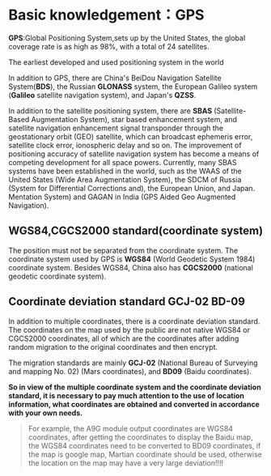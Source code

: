 Basic knowledgement：GPS
===



**GPS**:Global Positioning System,sets up by the United States, the global coverage rate is as high as 98%, with a total of 24 satellites.

The earliest developed and used positioning system in the world

In addition to GPS, there are China's BeiDou Navigation Satellite System(**BDS**), the Russian **GLONASS** system, the European Galileo system (**Galileo** satellite navigation system), and Japan's **QZSS**.

In addition to the satellite positioning system, there are **SBAS** (Satellite-Based Augmentation System), star based enhancement system, and satellite navigation enhancement signal transponder through the geostationary orbit (GEO) satellite, which can broadcast ephemeris error, satellite clock error, ionospheric delay and so on. The improvement of positioning accuracy of satellite navigation system has become a means of competing development for all space powers. Currently, many SBAS systems have been established in the world, such as the WAAS of the United States (Wide Area Augmentation System), the SDCM of Russia (System for Differential Corrections and), the European Union, and Japan. Mentation System) and GAGAN in India (GPS Aided Geo Augmented Navigation).


## WGS84,CGCS2000 standard(coordinate system)

The position must not be separated from the coordinate system. The coordinate system used by GPS is **WGS84** (World Geodetic System 1984) coordinate system. Besides WGS84, China also has **CGCS2000** (national geodetic coordinate system).

## Coordinate deviation standard GCJ-02 BD-09

In addition to multiple coordinates, there is a coordinate deviation standard. The coordinates on the map used by the public are not native WGS84 or CGCS2000 coordinates, all of which are the coordinates after adding random migration to the original coordinates and then encrypt.

The migration standards are mainly **GCJ-02** (National Bureau of Surveying and mapping No. 02) (Mars coordinates), and **BD09** (Baidu coordinates).

**So in view of the multiple coordinate system and the coordinate deviation standard, it is necessary to pay much attention to the use of location information, what coordinates are obtained and converted in accordance with your own needs.**

> For example, the A9G module output coordinates are WGS84 coordinates, after getting the coordinates to display the Baidu map, the WGS84 coordinates need to be converted to BD09 coordinates, if the map is google map, Martian coordinate should be used, otherwise the location on the map may have a very large deviation!!!!


